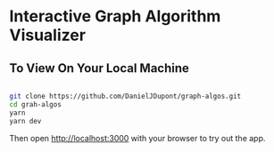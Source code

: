 # Interactive Graph Algorithm Visualizer

## To View On Your Local Machine

```bash

git clone https://github.com/DanielJDupont/graph-algos.git
cd grah-algos
yarn
yarn dev
```

Then open [http://localhost:3000](http://localhost:3000) with your browser to try out the app.

